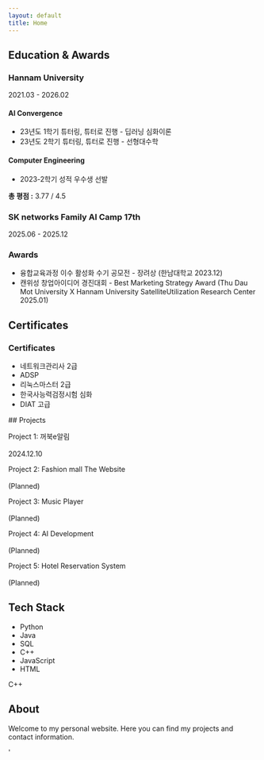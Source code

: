 ```yaml
---
layout: default
title: Home
---
```


## Education & Awards

<section class="experience-section">

  <!-- Hannam University 섹션 -->
  <div class="experience-entry">
    <div class="experience-left">
      <h3>Hannam University</h3>
      <p>2021.03 - 2026.02</p>
    </div>
    <div class="experience-right">
      <div class="experience-detail">
        <h4>AI Convergence</h4>
        <ul>
          <li>23년도 1학기 튜터링, 튜터로 진행 - 딥러닝 심화이론</li>
          <li>23년도 2학기 튜터링, 튜터로 진행 - 선형대수학</li>
        </ul>
      </div>
      <div class="experience-detail">
        <h4>Computer Engineering</h4>
         <ul>
          <li>2023-2학기 성적 우수생 선발</li>
        </ul>
      </div>
      <p><strong>총 평점 :</strong> 3.77 / 4.5</p>
    </div>
  </div>

  <!-- SK networks 섹션 -->
  <div class="experience-entry">
    <div class="experience-left">
      <h3>SK networks Family AI Camp 17th</h3>
      <p>2025.06 - 2025.12</p>
    </div>
    <div class="experience-right">
      <!-- 상세 내용이 있다면 여기에 추가 -->
    </div>
  </div>

  <!-- Awards 섹션 -->
  <div class="experience-entry">
      <div class="experience-left">
        <h3>Awards</h3>
      </div>
      <div class="experience-right">
        <ul>
            <li>융합교육과정 이수 활성화 수기 공모전 - 장려상 (한남대학교 2023.12)</li>
            <li>캔위성 창업아이디어 경진대회 - Best Marketing Strategy Award (Thu Dau Mot University X Hannam University SatelliteUtilization Research Center 2025.01)</li>
        </ul>
      </div>
  </div>

## Certificates
<div class="experience-entry">
      <div class="experience-left">
        <h3>Certificates</h3>
      </div>
      <div class="experience-right">
        <ul>
            <li>네트워크관리사 2급</li>
            <li>ADSP</li>
            <li>리눅스마스터 2급</li>
            <li>한국사능력검정시험 심화</li>
            <li>DIAT 고급</li>
        </ul>
      </div>
  </div>
  
</section>
## Projects

<div class="projects-list">
    <div>
        <p>Project 1: 꺼북e알림<br><br>2024.12.10</p>
    </div>
    <div>
        <p>Project 2: Fashion mall The Website<br><br>(Planned)</p>
    </div>
    <div>
        <p>Project 3: Music Player<br><br>(Planned)</p>
    </div>
    <div>
        <p>Project 4: AI Development<br><br>(Planned)</p>
    </div>
    <div>
        <p>Project 5: Hotel Reservation System<br><br>(Planned)</p>
    </div>
</div>

## Tech Stack

<div class="tech-stack-container">
  <div class="tech-stack-text">
    <ul>
      <li>Python</li>
      <li>Java</li>
      <li>SQL</li>
      <li>C++</li>
      <li>JavaScript</li>
      <li>HTML</li>
    </ul>
  </div>
  <div class="tech-stack-logos">
    <div class="logo-item python"><i class="fab fa-python"></i></div>
    <div class="logo-item java"><i class="fab fa-java"></i></div>
    <div class="logo-item"><i class="fas fa-database"></i></div> <!-- SQL -->
    <div class="logo-item cpp">C++</div> <!-- C++ Icon Alternative -->
    <div class="logo-item javascript"><i class="fab fa-js"></i></div>
    <div class="logo-item html5"><i class="fab fa-html5"></i></div>
  </div>
</div>


## About
Welcome to my personal website. Here you can find my projects and contact information.

<!--

education&award : SK networks Family camp 17기 (2025.06 - 진행증)

Experiense (경험)

education : 학력, 학점

            성적우수생 선발 , 스터디, 튜터진행, 학과홍보

프로젝트 거북이, 부트캠에서 할 개인/팀 프로젝트 



자격증 (딴 순서대로)

네트워크관리사급(국가자격증)

ADSP

리눅스마스터 2급(국가자격증)

한국사능력검정시험 심화

디지털정보활용능력 고급(국가자격증)


-->'
